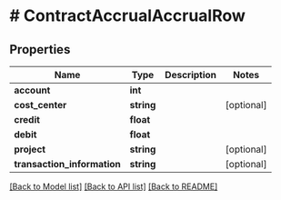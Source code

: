 # # ContractAccrualAccrualRow

## Properties

Name | Type | Description | Notes
------------ | ------------- | ------------- | -------------
**account** | **int** |  |
**cost_center** | **string** |  | [optional]
**credit** | **float** |  |
**debit** | **float** |  |
**project** | **string** |  | [optional]
**transaction_information** | **string** |  | [optional]

[[Back to Model list]](../../README.md#models) [[Back to API list]](../../README.md#endpoints) [[Back to README]](../../README.md)
